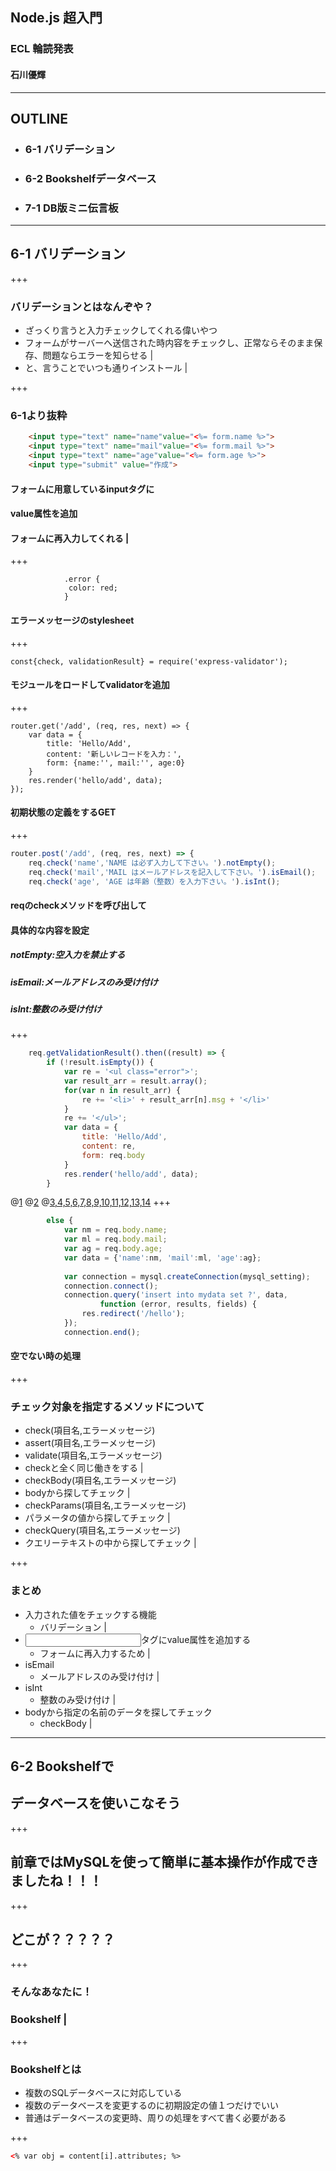 ## Node.js 超入門

### ECL 輪読発表
#### 石川優輝

---

## OUTLINE

- ### 6-1 バリデーション
- ### 6-2 Bookshelfデータベース
- ### 7-1 DB版ミニ伝言板

---

## 6-1 バリデーション

+++

### バリデーションとはなんぞや？
- ざっくり言うと入力チェックしてくれる偉いやつ
- フォームがサーバーへ送信された時内容をチェックし、正常ならそのまま保存、問題ならエラーを知らせる |
- と、言うことでいつも通りインストール  |

+++
### 6-1より抜粋
```html
    <input type="text" name="name"value="<%= form.name %>">
    <input type="text" name="mail"value="<%= form.mail %>">
    <input type="text" name="age"value="<%= form.age %>">
    <input type="submit" value="作成">
```
#### フォームに用意しているinputタグに
#### value属性を追加
#### フォームに再入力してくれる |
 
+++

```css:6-2
            .error {
             color: red;
            }
```
#### エラーメッセージのstylesheet

+++

```js:6-3
const{check, validationResult} = require('express-validator');
```
#### モジュールをロードしてvalidatorを追加

+++

```js:6-4 GET
router.get('/add', (req, res, next) => {
    var data = {
        title: 'Hello/Add',
        content: '新しいレコードを入力：',
        form: {name:'', mail:'', age:0}
    }
    res.render('hello/add', data);
});
```
#### 初期状態の定義をするGET

+++

```js
router.post('/add', (req, res, next) => {
    req.check('name','NAME は必ず入力して下さい。').notEmpty();
    req.check('mail','MAIL はメールアドレスを記入して下さい。').isEmail();
    req.check('age', 'AGE は年齢（整数）を入力下さい。').isInt();
```
#### reqのcheckメソッドを呼び出して
#### 具体的な内容を設定
##### notEmpty:空入力を禁止する
##### isEmail:メールアドレスのみ受け付け
##### isInt:整数のみ受け付け

+++

```js
    req.getValidationResult().then((result) => {
        if (!result.isEmpty()) {
            var re = '<ul class="error">';
            var result_arr = result.array();
            for(var n in result_arr) {
                re += '<li>' + result_arr[n].msg + '</li>'
            }
            re += '</ul>';
            var data = {
                title: 'Hello/Add',
                content: re,
                form: req.body
            }
            res.render('hello/add', data);
        } 
```
@[1](バリデーションの結果を受け取るメソッド)
@[2](空かどうかの識別)
@[3,4,5,6,7,8,9,10,11,12,13,14](resultからバリデーションの結果情報を配列として取り出す)
+++

```js
        else {
            var nm = req.body.name;
            var ml = req.body.mail;
            var ag = req.body.age;
            var data = {'name':nm, 'mail':ml, 'age':ag};
            
            var connection = mysql.createConnection(mysql_setting);
            connection.connect();
            connection.query('insert into mydata set ?', data, 
                    function (error, results, fields) {
                res.redirect('/hello');
            });
            connection.end();
```
#### 空でない時の処理

+++

### チェック対象を指定するメソッドについて
* check(項目名,エラーメッセージ)
* assert(項目名,エラーメッセージ)
* validate(項目名,エラーメッセージ)
 * checkと全く同じ働きをする |
* checkBody(項目名,エラーメッセージ)
 * bodyから探してチェック |
* checkParams(項目名,エラーメッセージ)
 * パラメータの値から探してチェック |
* checkQuery(項目名,エラーメッセージ)
 * クエリーテキストの中から探してチェック |

+++

### まとめ

- 入力された値をチェックする機能
    - バリデーション |
- <input>タグにvalue属性を追加する
    -  フォームに再入力するため |
- isEmail
    - メールアドレスのみ受け付け |
- isInt
    - 整数のみ受け付け |
- bodyから指定の名前のデータを探してチェック
    - checkBody |

---

## 6-2 Bookshelfで
 ##     データベースを使いこなそう

+++

## 前章ではMySQLを使って簡単に基本操作が作成できましたね！！！

+++

## どこが？？？？？

+++

### そんなあなたに！
### Bookshelf |

+++
### Bookshelfとは

* 複数のSQLデータベースに対応している
* 複数のデータベースを変更するのに初期設定の値１つだけでいい
 * 普通はデータベースの変更時、周りの処理をすべて書く必要がある

+++

```html
<% var obj = content[i].attributes; %>
```
#### 




